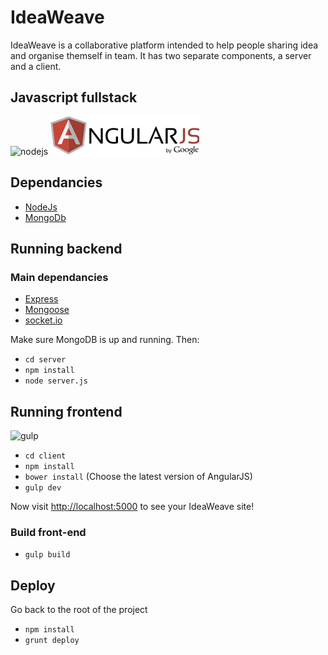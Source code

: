 # IdeaWeave 

IdeaWeave is a collaborative platform intended to help people sharing idea and organise themself in team. It has two separate components, a server and a client.

## Javascript fullstack
![nodejs](http://nodejs.org/images/logos/nodejs.png)
![Angularjs](https://raw.githubusercontent.com/angular/angular.js/master/images/logo/AngularJS.exports/AngularJS-small.png)

## Dependancies
- [NodeJs](http://nodejs.org/)
- [MongoDb](http://www.mongodb.org/) 

## Running backend

### Main dependancies
- [Express](http://expressjs.com/)
- [Mongoose](http://mongoosejs.com/)
- [socket.io](http://socket.io/)

Make sure MongoDB is up and running. Then:

- `cd server`
- `npm install`
- `node server.js`

## Running frontend
![gulp](http://ih3.redbubble.net/image.15786709.1011/sticker,375x360.png)

- `cd client`
- `npm install`
- `bower install` (Choose the latest version of AngularJS)
- `gulp dev`

Now visit [http://localhost:5000](http://localhost:5000) to see your IdeaWeave site!

### Build front-end

- `gulp build`

## Deploy
Go back to the root of the project
- `npm install`
- `grunt deploy`

